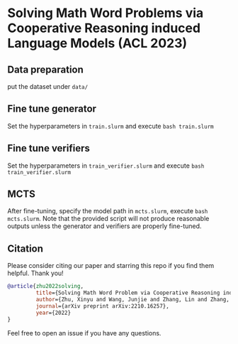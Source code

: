 # Solving Math Word Problems via Cooperative Reasoning induced Language Models (ACL 2023)
## Data preparation
put the dataset under `data/`
## Fine tune generator
Set the hyperparameters in `train.slurm` and execute `bash train.slurm`
## Fine tune verifiers
Set the hyperparameters in `train_verifier.slurm` and execute `bash train_verifier.slurm`
## MCTS
After fine-tuning, specify the model path in `mcts.slurm`, execute `bash mcts.slurm`. Note that the provided script will not produce reasonable outputs unless the generator and verifiers are properly fine-tuned.

## Citation
Please consider citing our paper and starring this repo if you find them helpful. Thank you!
```bibtex
@article{zhu2022solving,
         title={Solving Math Word Problem via Cooperative Reasoning induced Language Models},
         author={Zhu, Xinyu and Wang, Junjie and Zhang, Lin and Zhang, Yuxiang and Gan, Ruyi and Zhang, Jiaxing and Yang, Yujiu},
         journal={arXiv preprint arXiv:2210.16257},
         year={2022}
}
```

Feel free to open an issue if you have any questions.